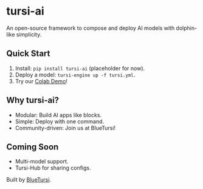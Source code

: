 # tursi-ai
An open-source framework to compose and deploy AI models with dolphin-like simplicity.

## Quick Start
1. Install: `pip install tursi-ai` (placeholder for now).
2. Deploy a model: `tursi-engine up -f tursi.yml`.
3. Try our [Colab Demo](https://colab.research.google.com/drive/xyz)!

## Why tursi-ai?
- Modular: Build AI apps like blocks.
- Simple: Deploy with one command.
- Community-driven: Join us at BlueTursi!

## Coming Soon
- Multi-model support.
- Tursi-Hub for sharing configs.

Built by [BlueTursi](https://bluetursi.com).
